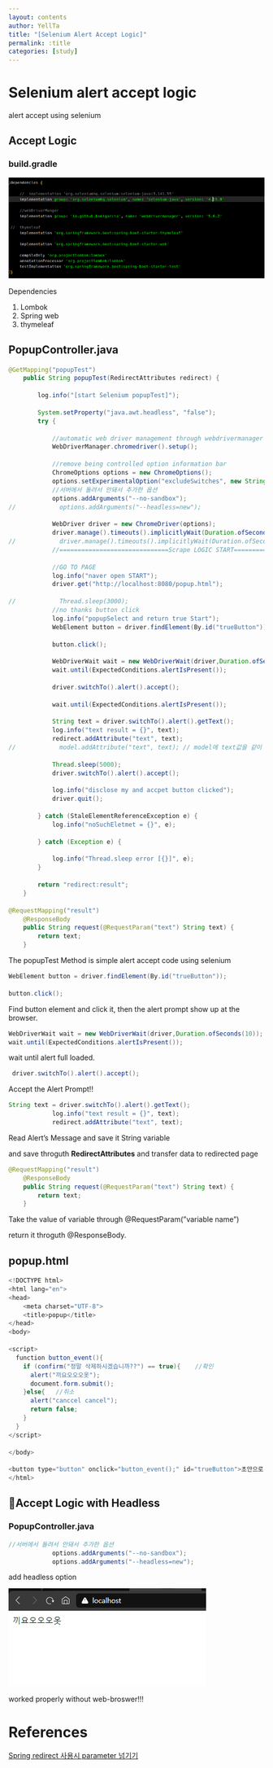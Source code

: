 ```yaml
---
layout: contents
author: YellTa
title: "[Selenium Alert Accept Logic]"
permalink: :title
categories: [study]
---
```


# Selenium alert accept logic

alert accept using selenium

## Accept Logic

### build.gradle

![Untitled](../assets/images/postImg/20240131Selenium/Untitled.png)

Dependencies

1. Lombok
2. Spring web
3. thymeleaf

## PopupController.java

```java
@GetMapping("popupTest")
    public String popupTest(RedirectAttributes redirect) {

        log.info("[start Selenium popupTest]");

        System.setProperty("java.awt.headless", "false");
        try {

            //automatic web driver management through webdrivermanager
            WebDriverManager.chromedriver().setup();

            //remove being controlled option information bar
            ChromeOptions options = new ChromeOptions();
            options.setExperimentalOption("excludeSwitches", new String[]{"enable-automation"});;
            //서버에서 돌려서 안돼서 추가한 옵션
            options.addArguments("--no-sandbox");
//            options.addArguments("--headless=new");

            WebDriver driver = new ChromeDriver(options);
            driver.manage().timeouts().implicitlyWait(Duration.ofSeconds(10));
//            driver.manage().timeouts().implicitlyWait(Duration.ofSeconds(10));
            //==============================Scrape LOGIC START============================

            //GO TO PAGE
            log.info("naver open START");
            driver.get("http://localhost:8080/popup.html");

//            Thread.sleep(3000);
            //no thanks button click
            log.info("popupSelect and return true Start");
            WebElement button = driver.findElement(By.id("trueButton"));

            button.click();

            WebDriverWait wait = new WebDriverWait(driver,Duration.ofSeconds(10));
            wait.until(ExpectedConditions.alertIsPresent());

            driver.switchTo().alert().accept();

            wait.until(ExpectedConditions.alertIsPresent());

            String text = driver.switchTo().alert().getText();
            log.info("text result = {}", text);
            redirect.addAttribute("text", text);
//            model.addAttribute("text", text); // model에 text값을 같이 전달

            Thread.sleep(5000);
            driver.switchTo().alert().accept();

            log.info("disclose my and accpet button clicked");
            driver.quit();

        } catch (StaleElementReferenceException e) {
            log.info("noSuchEletmet = {}", e);

        } catch (Exception e) {

            log.info("Thread.sleep error [{}]", e);
        }

        return "redirect:result";
    }

@RequestMapping("result")
    @ResponseBody
    public String request(@RequestParam("text") String text) {
        return text;
    }
```

The popupTest Method is simple alert accept code using selenium

```java
WebElement button = driver.findElement(By.id("trueButton"));

button.click();

```

Find button element and click it, then the alert prompt show up at the browser. 

```java
WebDriverWait wait = new WebDriverWait(driver,Duration.ofSeconds(10));
wait.until(ExpectedConditions.alertIsPresent());
```

wait until alert full loaded.

```java
 driver.switchTo().alert().accept();
```

Accept the Alert Prompt!!

```java
String text = driver.switchTo().alert().getText();
            log.info("text result = {}", text);
            redirect.addAttribute("text", text);
```

Read Alert’s Message and save it String variable 

and save throguth **RedirectAttributes** and transfer data to redirected page 

```java
@RequestMapping("result")
    @ResponseBody
    public String request(@RequestParam("text") String text) {
        return text;
    }
```

Take the value of variable through @RequestParam(”variable name”)

return it throguth @ResponseBody.

## popup.html

```java
<!DOCTYPE html>
<html lang="en">
<head>
    <meta charset="UTF-8">
    <title>popup</title>
</head>
<body>

<script>
  function button_event(){
    if (confirm("정말 삭제하시겠습니까??") == true){    //확인
      alert("끼요오오오옷");
      document.form.submit();
    }else{   //취소
      alert("canccel cancel");
      return false;
    }
  }
</script>

</body>

<button type="button" onclick="button_event();" id="trueButton">초안으로 저장할거임?</button>
</html>
```

## 💯Accept Logic with Headless

### PopupController.java

```java
//서버에서 돌려서 안돼서 추가한 옵션
            options.addArguments("--no-sandbox");
            options.addArguments("--headless=new");
```

add headless option

![Untitled](../assets/images/postImg/20240131Selenium/Untitled1.png)

worked properly without web-broswer!!!


# References

[Spring redirect 사용시 parameter 넘기기](https://pooney.tistory.com/29)